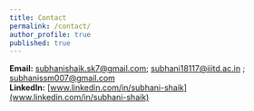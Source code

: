 ```yaml
---
title: Contact
permalink: /contact/
author_profile: true
published: true
---
```


**Email:** subhanishaik.sk7@gmail.com; subhani18117@iiitd.ac.in ; subhanissm007@gmail.com<br>
**LinkedIn:** [www.linkedin.com/in/subhani-shaik](www.linkedin.com/in/subhani-shaik)
